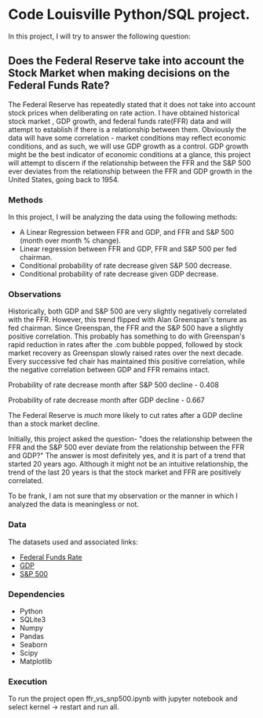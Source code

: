 # Code Louisville Python/SQL project.

In this project, I will try to answer the following question:

## Does the Federal Reserve take into account the Stock Market when making decisions on the Federal Funds Rate?

The Federal Reserve has repeatedly stated that it does not take into account stock prices when deliberating on rate action. I have obtained historical stock market , GDP growth, and federal funds rate(FFR) data and will attempt to establish if there is a relationship between them. Obviously the data will have some correlation - market conditions may reflect economic conditions, and as such, we will use GDP growth as a control. GDP growth might be the best indicator of economic conditions at a glance, this project will attempt to discern if the relationship between the FFR and the S&P 500 ever deviates from the relationship between the FFR and GDP growth in the United States, going back to 1954.

### Methods
In this project, I will be analyzing the data using the following methods:

- A Linear Regression between FFR and GDP, and FFR and S&P 500 (month over month % change).
- Linear regression between FFR and GDP, FFR and S&P 500 per fed chairman.
- Conditional probability of rate decrease given S&P 500 decrease.
- Conditional probability of rate decrease given GDP decrease.

### Observations

Historically, both GDP and S&P 500 are very slightly negatively correlated with the FFR. However, this trend flipped with Alan Greenspan's tenure as fed chairman. Since Greenspan, the FFR and the S&P 500 have a slightly positive correlation. This probably has something to do with Greenspan's rapid reduction in rates after the .com bubble popped, followed by stock market recovery as Greenspan slowly raised rates over the next decade. Every successive fed chair has maintained this positive correlation, while the negative correlation between GDP and FFR remains intact. 

Probability of rate decrease month after S&P 500 decline - 0.408

Probability of rate decrease month after GDP decline - 0.667

The Federal Reserve is *much* more likely to cut rates after a GDP decline than a stock market decline.

Initially, this project asked the question- "does the relationship between the FFR and the S&P 500 ever deviate from the relationship between the FFR and GDP?" The answer is most definitely yes, and it is part of a trend that started 20 years ago. Although it might not be an intuitive relationship, the trend of the last 20 years is that the stock market and FFR are positively correlated.

To be frank, I am not sure that my observation or the manner in which I analyzed the data is meaningless or not.

### Data

The datasets used and associated links:

- [Federal Funds Rate](https://fred.stlouisfed.org/series/FEDFUNDS)
- [GDP](https://fred.stlouisfed.org/series/A191RL1Q225SBEA)
- [S&P 500](https://fred.stlouisfed.org/series/SP500)

### Dependencies

- Python
- SQLite3
- Numpy
- Pandas
- Seaborn
- Scipy
- Matplotlib

### Execution

To run the project open ffr_vs_snp500.ipynb with jupyter notebook and select kernel -> restart and run all.